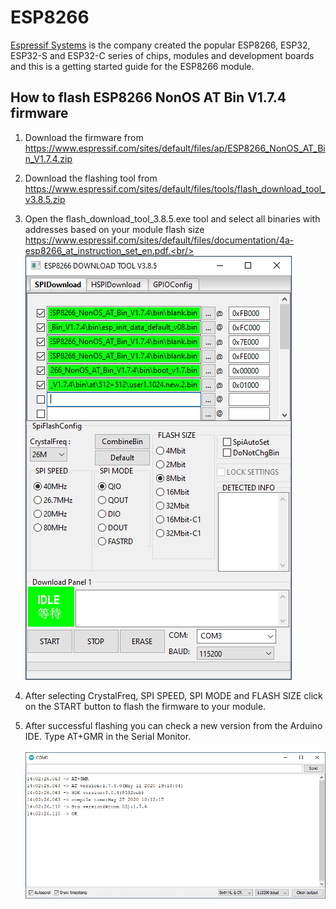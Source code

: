 # ESP8266
[Espressif Systems](https://www.espressif.com/) is the company created the popular ESP8266, ESP32, ESP32-S and ESP32-C series of chips, modules and development boards and this is a getting started guide for the ESP8266 module.

## How to flash ESP8266 NonOS AT Bin V1.7.4 firmware
1. Download the firmware from https://www.espressif.com/sites/default/files/ap/ESP8266_NonOS_AT_Bin_V1.7.4.zip
2. Download the flashing tool from https://www.espressif.com/sites/default/files/tools/flash_download_tool_v3.8.5.zip
3. Open the flash_download_tool_3.8.5.exe tool and select all binaries with addresses based on your module flash size 
https://www.espressif.com/sites/default/files/documentation/4a-esp8266_at_instruction_set_en.pdf.<br/><br/>
![FLASH DOWNLOAD TOOLS](https://github.com/chovanj/Microcontrollers/blob/master/Architecture/ESP/32-bit/ESP8266/ESP8266DownloadTool.png)

4. After selecting CrystalFreq, SPI SPEED, SPI MODE and FLASH SIZE click on the START button to flash the firmware to your module.
5. After successful flashing you can check a new version from the Arduino IDE. Type AT+GMR in the Serial Monitor.<br/><br/>
![Arduino IDE Serial Monitor](https://github.com/chovanj/Microcontrollers/blob/master/Architecture/ESP/32-bit/ESP8266/SerialMonitor.png)
